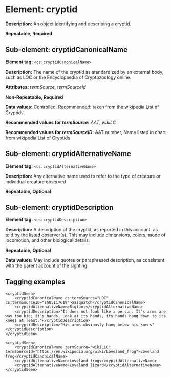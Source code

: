 # Element: cryptid

**Description:** An object identifying and describing a cryptid.

**Repeatable, Required** 

## Sub-element: cryptidCanonicalName
**Element tag:** `<cs:cryptidCanonicalName>`

**Description:** The name of the cryptid as standardized by an external body, such as LOC or the Encyclopaedia of Cryptozoology online.

**Attributes:** *termSource, termSourceId*

**Non-Repeatable, Required**

**Data values:**  Controlled. Recommended: taken from the wikipedia List of Cryptids.

**Recommended values for *termSource*:** *AAT*, *wikiLC*

**Recommended values for *termSourceID*:** AAT number, Name listed in chart from wikipedia List of Cryptids

## Sub-element: cryptidAlternativeName
**Element tag:** `<cs:cryptidAlternativeName>`

**Description:** Any alternative name used to refer to the type of creature or individual creature observed

**Repeatable, Optional** 

## Sub-element: cryptidDescription
**Element tag:** `<cs:cryptidDescription>`

**Description:** A description of the cryptid, as reported in this account, as told by the listed observer(s). This may include dimensions, colors, mode of locomotion, and other biological details.

**Repeatable, Optional** 

**Data values:** May include quotes or paraphrased description, as consistent with the parent account of the sighting


## Tagging examples
```
<cryptidSeen>
    <cryptidCanonicalName cs:termSource="LOC" cs:termSourceID="sh85117619">Sasquatch</cryptidCanonicalName>
    <cryptidAlternativeName>Bigfoot</cryptidAlternativeName>
    <cryptidDescription>"It does not look like a person. It's arms are way too big; it's hands. Look at its hands, its hands hang down to its knees at least."</cryptidDescription>
    <cryptidDescription>"His arms obviously hang below his knees"</cryptidDescription>
</cryptidSeen>
```

```
<cryptidSeen>
    <cryptidCanonicalName termSource="wikiLLC" termSourceId="https://en.wikipedia.org/wiki/Loveland_frog">Loveland frog</cryptidCanonicalName>
    <cryptidAlternativeName>Loveland frog</cryptidAlternativeName>
    <cryptidAlternativeName>Loveland lizard</cryptidAlternativeName>
</cryptidSeen>        
```
